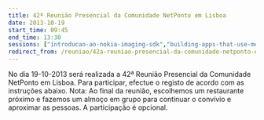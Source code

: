 ```yaml
---
title: 42ª Reunião Presencial da Comunidade NetPonto em Lisboa
date: 2013-10-19
start_time: 09:45
end_time: 13:30
sessions: ["introducao-ao-nokia-imaging-sdk","building-apps-that-use-media-services"]
redirect_from: /reuniao/42a-reuniao-presencial-da-comunidade-netponto-em-lisboa/
---
```

No dia 19-10-2013 será realizada a 42ª Reunião Presencial da Comunidade NetPonto em Lisboa. Para participar, efectue o registo de acordo com as instruções abaixo.
Nota: Ao final da reunião, escolhemos um restaurante próximo e fazemos um almoço em grupo para continuar o convívio e aproximar as pessoas. A participação é opcional.